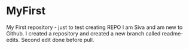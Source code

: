 # MyFirst
My First repository - just to test creating REPO
I am Siva and am new to Github.  I created a repository and created a new branch called readme-edits. Second edit done before pull.
